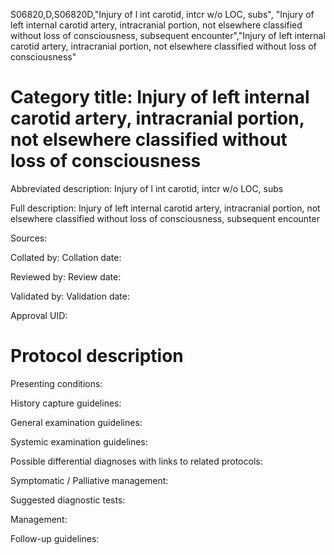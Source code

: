 S06820,D,S06820D,"Injury of l int carotid, intcr w/o LOC, subs", "Injury of left internal carotid artery, intracranial portion, not elsewhere classified without loss of consciousness, subsequent encounter","Injury of left internal carotid artery, intracranial portion, not elsewhere classified without loss of consciousness"
# Category title: Injury of left internal carotid artery, intracranial portion, not elsewhere classified without loss of consciousness

Abbreviated description: Injury of l int carotid, intcr w/o LOC, subs

Full description: Injury of left internal carotid artery, intracranial portion, not elsewhere classified without loss of consciousness, subsequent encounter

Sources:

Collated by:
Collation date:

Reviewed by:
Review date:

Validated by:
Validation date:

Approval UID:

# Protocol description

Presenting conditions:

History capture guidelines:

General examination guidelines:

Systemic examination guidelines:

Possible differential diagnoses with links to related protocols:

Symptomatic / Palliative management:

Suggested diagnostic tests:

Management:

Follow-up guidelines:

